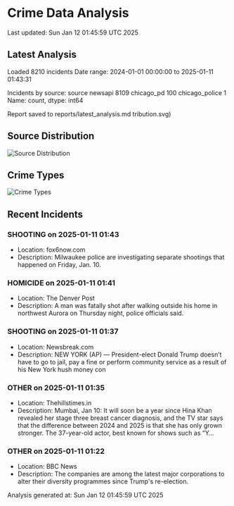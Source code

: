 # Crime Data Analysis
Last updated: Sun Jan 12 01:45:59 UTC 2025

## Latest Analysis

Loaded 8210 incidents
Date range: 2024-01-01 00:00:00 to 2025-01-11 01:43:31

Incidents by source:
source
newsapi           8109
chicago_pd         100
chicago_police       1
Name: count, dtype: int64

Report saved to reports/latest_analysis.md
tribution.svg)

## Source Distribution
![Source Distribution](images/source_distribution.svg)

## Crime Types
![Crime Types](images/crime_types.svg)

## Recent Incidents

### SHOOTING on 2025-01-11 01:43
- Location: fox6now.com
- Description: Milwaukee police are investigating separate shootings that happened on Friday, Jan. 10.


### HOMICIDE on 2025-01-11 01:41
- Location: The Denver Post
- Description: A man was fatally shot after walking outside his home in northwest Aurora on Thursday night, police officials said.


### SHOOTING on 2025-01-11 01:37
- Location: Newsbreak.com
- Description: NEW YORK (AP) — President-elect Donald Trump doesn’t have to go to jail, pay a fine or perform community service as a result of his New York hush money con


### OTHER on 2025-01-11 01:35
- Location: Thehillstimes.in
- Description: Mumbai, Jan 10: It will soon be a year since Hina Khan revealed her stage three breast cancer diagnosis, and the TV star says that the difference between 2024 and 2025 is that she has only grown stronger. The 37-year-old actor, best known for shows such as “Y…


### OTHER on 2025-01-11 01:22
- Location: BBC News
- Description: The companies are among the latest major corporations to alter their diversity programmes since Trump's re-election.

Analysis generated at: Sun Jan 12 01:45:59 UTC 2025

